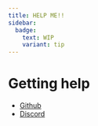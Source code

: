 ```yaml
---
title: HELP ME!!
sidebar:
  badge:
    text: WIP
    variant: tip
---
```


# Getting help

- <a href="https://github.com/tauri-apps/tauri" target="_blank">Github</a>
- <a href="https://discord.com/invite/tauri" target="_blank">Discord</a>
